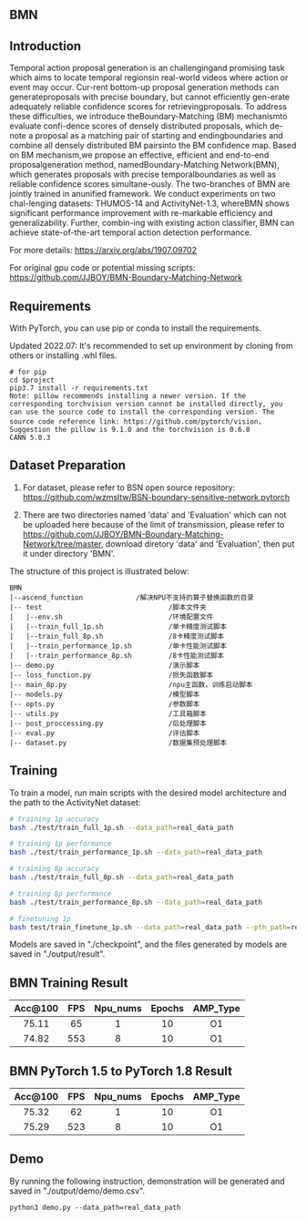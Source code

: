 ## BMN

## Introduction

Temporal action proposal generation is an challengingand promising task which aims to locate temporal regionsin real-world videos where action or event may occur. Cur-rent bottom-up proposal generation methods can generateproposals with precise boundary, but cannot efficiently gen-erate adequately reliable confidence scores for retrievingproposals. To address these difficulties, we introduce theBoundary-Matching (BM) mechanismto evaluate confi-dence scores of densely distributed proposals, which de-note a proposal as a matching pair of starting and endingboundaries and combine all densely distributed BM pairsinto the BM confidence map.  Based on BM mechanism,we propose an effective, efficient and end-to-end proposalgeneration method, namedBoundary-Matching Network(BMN), which generates proposals with precise temporalboundaries as well as reliable confidence scores simultane-ously. The two-branches of BMN are jointly trained in anunified framework. We conduct experiments on two chal-lenging datasets: THUMOS-14 and ActivityNet-1.3, whereBMN shows significant performance improvement with re-markable efficiency and generalizability. Further, combin-ing with existing action classifier, BMN can achieve state-of-the-art temporal action detection performance.

For more details: https://arxiv.org/abs/1907.09702

For original gpu code or potential missing scripts: https://github.com/JJBOY/BMN-Boundary-Matching-Network

## Requirements

With PyTorch, you can use pip or conda to install the requirements. 

Updated 2022.07: It's recommended to set up environment by cloning from others or installing .whl files. 

```
# for pip
cd $project
pip3.7 install -r requirements.txt
Note: pillow recommends installing a newer version. If the corresponding torchvision version cannot be installed directly, you can use the source code to install the corresponding version. The source code reference link: https://github.com/pytorch/vision，
Suggestion the pillow is 9.1.0 and the torchvision is 0.6.0
CANN 5.0.3
```

## Dataset Preparation

1. For dataset, please refer to BSN open source repository: https://github.com/wzmsltw/BSN-boundary-sensitive-network.pytorch

2. There are two directories named 'data' and 'Evaluation' which can not be uploaded here because of the limit of transmission, please refer to https://github.com/JJBOY/BMN-Boundary-Matching-Network/tree/master, download diretory 'data' and 'Evaluation', then put it under directory 'BMN'. 

The structure of this project is illustrated below:


```
BMN
|--ascend_function             /解决NPU不支持的算子替换函数的目录
|-- test                               /脚本文件夹
|   |--env.sh                          /环境配置文件
|   |--train_full_1p.sh                /单卡精度测试脚本
|   |--train_full_8p.sh                /8卡精度测试脚本
|   |--train_performance_1p.sh         /单卡性能测试脚本
|   |--train_performance_8p.sh         /8卡性能测试脚本
|-- demo.py                            /演示脚本
|-- loss_function.py                   /损失函数脚本
|-- main_8p.py                         /npu主函数，训练启动脚本
|-- models.py                          /模型脚本
|-- opts.py                            /参数脚本
|-- utils.py                           /工具箱脚本
|-- post_proccessing.py                /后处理脚本
|-- eval.py                            /评估脚本
|-- dataset.py                         /数据集预处理脚本

```



## Training

To train a model, run main scripts with the desired model architecture and the path to the ActivityNet dataset:

```bash
# training 1p accuracy
bash ./test/train_full_1p.sh --data_path=real_data_path

# training 1p performance
bash ./test/train_performance_1p.sh --data_path=real_data_path

# training 8p accuracy
bash ./test/train_full_8p.sh --data_path=real_data_path

# training 8p performance
bash ./test/train_performance_8p.sh --data_path=real_data_path

# finetuning 1p 
bash test/train_finetune_1p.sh --data_path=real_data_path --pth_path=real_pre_train_model_path
```

Models are saved in "./checkpoint", and the files generated by models are saved in "./output/result".

## BMN Training Result

| Acc@100    | FPS       | Npu_nums | Epochs   | AMP_Type |
| :------: | :------:  | :------: | :------: | :------: |
| 75.11    | 65         | 1        | 10       | O1       |
| 74.82    | 553       | 8        | 10       | O1       |

## BMN PyTorch 1.5 to PyTorch 1.8 Result

| Acc@100    | FPS       | Npu_nums | Epochs   | AMP_Type |
| :------: | :------:  | :------: | :------: | :------: |
| 75.32    | 62         | 1        | 10       | O1       |
| 75.29    | 523       | 8        | 10       | O1       |

## Demo

By running the following instruction, demonstration will be generated and saved in "./output/demo/demo.csv".

```
python3 demo.py --data_path=real_data_path
```

